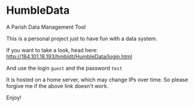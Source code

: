 # HumbleData
A Parish Data Management Tool

This is a personal project just to have fun with a data system.

If you want to take a look, head here: http://184.101.18.193/hmbldt/HumbleData/login.html

And use the login `guest` and the password `test` 

It is hosted on a home server, which may change IPs over time. So please forgive me if the above link doesn't work.

Enjoy!
